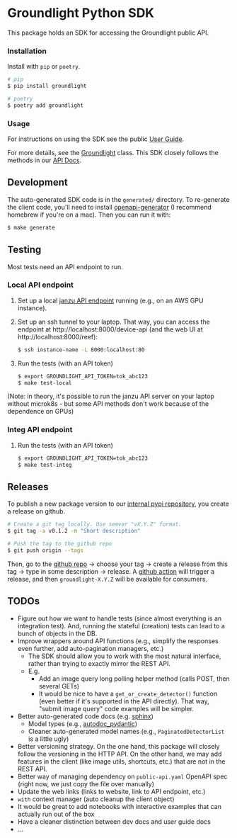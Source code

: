 # Groundlight Python SDK
This package holds an SDK for accessing the Groundlight public API.

### Installation
Install with `pip` or `poetry`.

```Bash
# pip
$ pip install groundlight

# poetry
$ poetry add groundlight
```

### Usage

For instructions on using the SDK see the public [User Guide](UserGuide.md).

For more details, see the [Groundlight](src/groundlight/client.py)
class. This SDK closely follows the methods in our [API 
Docs](https://app.groundlight.ai/reef/admin/public-api-docs/).

## Development

The auto-generated SDK code is in the `generated/` directory. To
re-generate the client code, you'll need to install
[openapi-generator](https://openapi-generator.tech/docs/installation#homebrew)
(I recommend homebrew if you're on a mac). Then you can run it with:

```Bash
$ make generate
```

## Testing
Most tests need an API endpoint to run.

### Local API endpoint

1. Set up a local [janzu API
   endpoint](https://github.com/positronix-ai/zuuul/blob/main/deploy/README.md#development-using-local-microk8s)
   running (e.g., on an AWS GPU instance).

1. Set up an ssh tunnel to your laptop. That way, you can access the
   endpoint at http://localhost:8000/device-api (and the web UI at
   http://localhost:8000/reef):

    ```Bash
    $ ssh instance-name -L 8000:localhost:80
    ```

1. Run the tests (with an API token)

    ```Bash
    $ export GROUNDLIGHT_API_TOKEN=tok_abc123
    $ make test-local
    ```

(Note: in theory, it's possible to run the janzu API server on your
laptop without microk8s - but some API methods don't work because of
the dependence on GPUs)

### Integ API endpoint

1. Run the tests (with an API token)

    ```Bash
    $ export GROUNDLIGHT_API_TOKEN=tok_abc123
    $ make test-integ
    ```

## Releases

To publish a new package version to our [internal pypi
repository](https://github.com/positronix-ai/packaging/tree/main/aws),
you create a release on github.

```Bash
# Create a git tag locally. Use semver "vX.Y.Z" format.
$ git tag -a v0.1.2 -m "Short description"

# Push the tag to the github repo
$ git push origin --tags
```

Then, go to the [github
repo](https://github.com/positronix-ai/groundlight-python-sdk/tags) ->
choose your tag -> create a release from this tag -> type in some
description -> release. A [github
action](https://github.com/positronix-ai/groundlight-python-sdk/actions/workflows/publish.yaml)
will trigger a release, and then `groundlight-X.Y.Z` will be available
for consumers.

## TODOs

- Figure out how we want to handle tests (since almost everything is an integration test). And, running the stateful (creation) tests can lead to a bunch of objects in the DB.
- Improve wrappers around API functions (e.g., simplify the responses even further, add auto-pagination managers, etc.)
  - The SDK should allow you to work with the most natural interface, rather than trying to exactly mirror the REST API.
  - E.g.
    - Add an image query long polling helper method (calls POST, then several GETs)
    - It would be nice to have a `get_or_create_detector()` function (even better if it's supported in the API directly). That way, "submit image query" code examples will be simpler.
- Better auto-generated code docs (e.g. [sphinx](https://www.sphinx-doc.org/en/master/))
  - Model types (e.g., [autodoc_pydantic](https://github.com/mansenfranzen/autodoc_pydantic))
  - Cleaner auto-generated model names (e.g., `PaginatedDetectorList` is a little ugly)
- Better versioning strategy. On the one hand, this package will closely follow the versioning in the HTTP API. On the other hand, we may add features in the client (like image utils, shortcuts, etc.) that are not in the REST API.
- Better way of managing dependency on `public-api.yaml` OpenAPI spec (right now, we just copy the file over manually)
- Update the web links (links to website, link to API endpoint, etc.)
- `with` context manager (auto cleanup the client object)
- It would be great to add notebooks with interactive examples that can actually run out of the box
- Have a cleaner distinction between dev docs and user guide docs
- ...
